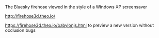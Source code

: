 The Bluesky firehose viewed in the style of a Windows XP screensaver

http://firehose3d.theo.io/

https://firehose3d.theo.io/babylonjs.html to preview a new version without occlusion bugs
